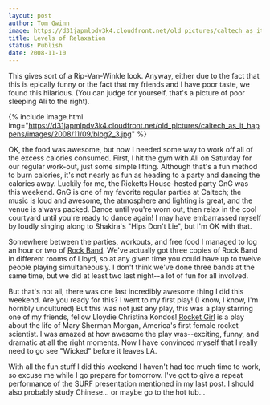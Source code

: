 ```yaml
---
layout: post
author: Tom Gwinn
image: https://d31japmlpdv3k4.cloudfront.net/old_pictures/caltech_as_it_happens/images/2008/11/10/blog3_2.jpg
title: Levels of Relaxation
status: Publish
date: 2008-11-10
---
```



This gives sort of a Rip-Van-Winkle look. Anyway, either due to the fact that this is epically funny or the fact that my friends and I have poor taste, we found this hilarious. (You can judge for yourself, that's a picture of poor sleeping Ali to the right).


{% include image.html img="https://d31japmlpdv3k4.cloudfront.net/old_pictures/caltech_as_it_happens/images/2008/11/09/blog2_3.jpg" %}

OK, the food was awesome, but now I needed some way to work off all of the excess calories consumed. First, I hit the gym with Ali on Saturday for our regular work-out, just some simple lifting. Although that's a fun method to burn calories, it's not nearly as fun as heading to a party and dancing the calories away. Luckily for me, the Ricketts House-hosted party GnG was this weekend. GnG is one of my favorite regular parties at Caltech; the music is loud and awesome, the atmosphere and lighting is great, and the venue is always packed. Dance until you're worn out, then relax in the cool courtyard until you're ready to dance again! I may have embarrassed myself by loudly singing along to Shakira's &quot;Hips Don't Lie&quot;, but I'm OK with that. 

Somewhere between the parties, workouts, and free food I managed to log an hour or two of <a href="https://en.wikipedia.org/wiki/Rock_Band">Rock Band</a>. We've actually got three copies of Rock Band in different rooms of Lloyd, so at any given time you could have up to twelve people playing simultaneously. I don't think we've done three bands at the same time, but we did at least two last night--a lot of fun for all involved.

But that's not all, there was one last incredibly awesome thing I did this weekend. Are you ready for this? I went to my first play! (I know, I know, I'm horribly uncultured) But this was not just any play, this was a play starring one of my friends, fellow Lloydie Christina Kondos! <a href="https://www.pasadenastarnews.com/ci_10908433">Rocket Girl</a> is a play about the life of Mary Sherman Morgan, America's first female rocket scientist. I was amazed at how awesome the play was--exciting, funny, and dramatic at all the right moments. Now I have convinced myself that I really need to go see &quot;Wicked&quot; before it leaves LA.

With all the fun stuff I did this weekend I haven't had too much time to work, so excuse me while I go prepare for tomorrow. I've got to give a repeat performance of the SURF presentation mentioned in my last post. I should also probably study Chinese... or maybe go to the hot tub...



